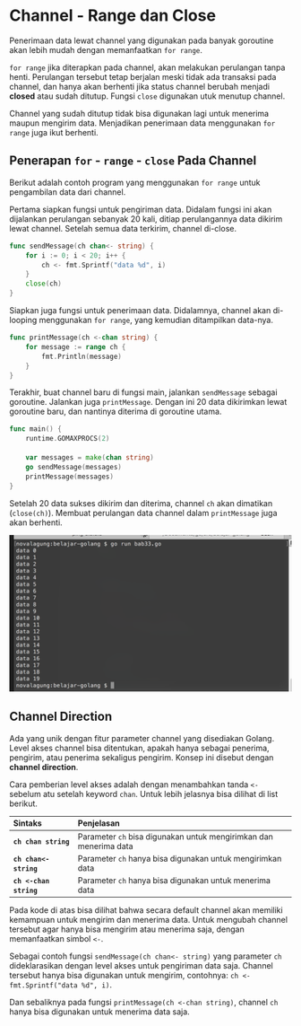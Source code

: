 # Channel - Range dan Close

Penerimaan data lewat channel yang digunakan pada banyak goroutine akan lebih mudah dengan memanfaatkan `for range`.

`for range` jika diterapkan pada channel, akan melakukan perulangan tanpa henti. Perulangan tersebut tetap berjalan meski tidak ada transaksi pada channel, dan hanya akan berhenti jika status channel berubah menjadi **closed** atau sudah ditutup. Fungsi `close` digunakan utuk menutup channel.

Channel yang sudah ditutup tidak bisa digunakan lagi untuk menerima maupun mengirim data. Menjadikan penerimaan data menggunakan `for range` juga ikut berhenti.

## Penerapan `for` - `range` - `close` Pada Channel

Berikut adalah contoh program yang menggunakan `for range` untuk pengambilan data dari channel.

Pertama siapkan fungsi untuk pengiriman data. Didalam fungsi ini akan dijalankan perulangan sebanyak 20 kali, ditiap perulangannya data dikirim lewat channel. Setelah semua data terkirim, channel di-close.

```go
func sendMessage(ch chan<- string) {
    for i := 0; i < 20; i++ {
        ch <- fmt.Sprintf("data %d", i)
    }
    close(ch)
}
```

Siapkan juga fungsi untuk penerimaan data. Didalamnya, channel akan di-looping menggunakan `for range`, yang kemudian ditampilkan data-nya.

```go
func printMessage(ch <-chan string) {
    for message := range ch {
        fmt.Println(message)
    }
}
```

Terakhir, buat channel baru di fungsi main, jalankan `sendMessage` sebagai goroutine. Jalankan juga `printMessage`. Dengan ini 20 data dikirimkan lewat goroutine baru, dan nantinya diterima di goroutine utama.

```go
func main() {
    runtime.GOMAXPROCS(2)

    var messages = make(chan string)
    go sendMessage(messages)
    printMessage(messages)
}
```

Setelah 20 data sukses dikirim dan diterima, channel `ch` akan dimatikan (`close(ch)`). Membuat perulangan data channel dalam `printMessage` juga akan berhenti.

![Penerapan for-range-close pada channel](images/33_1_for_range_close.png)

## Channel Direction

Ada yang unik dengan fitur parameter channel yang disediakan Golang. Level akses channel bisa ditentukan, apakah hanya sebagai penerima, pengirim, atau penerima sekaligus pengirim. Konsep ini disebut dengan **channel direction**.

Cara pemberian level akses adalah dengan menambahkan tanda `<-` sebelum atu setelah keyword `chan`. Untuk lebih jelasnya bisa dilihat di list berikut.

| Sintaks | Penjelasan |
| :------- | :--------- |
| **`ch chan string`** | Parameter `ch` bisa digunakan untuk mengirimkan dan menerima data |
| **`ch chan<- string`** | Parameter `ch` hanya bisa digunakan untuk mengirimkan data |
| **`ch <-chan string`** | Parameter `ch` hanya bisa digunakan untuk menerima data |

Pada kode di atas bisa dilihat bahwa secara default channel akan memiliki kemampuan untuk mengirim dan menerima data. Untuk mengubah channel tersebut agar hanya bisa mengirim atau menerima saja, dengan memanfaatkan simbol `<-`.

Sebagai contoh fungsi `sendMessage(ch chan<- string)` yang parameter `ch` dideklarasikan dengan level akses untuk pengiriman data saja. Channel tersebut hanya bisa digunakan untuk mengirim, contohnya: `ch <- fmt.Sprintf("data %d", i)`.

Dan sebaliknya pada fungsi `printMessage(ch <-chan string)`, channel `ch` hanya bisa digunakan untuk menerima data saja.
